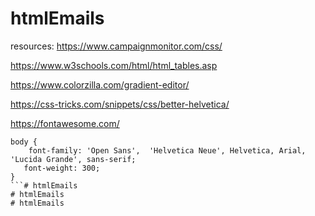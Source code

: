 # htmlEmails

resources:
https://www.campaignmonitor.com/css/

https://www.w3schools.com/html/html_tables.asp

https://www.colorzilla.com/gradient-editor/


https://css-tricks.com/snippets/css/better-helvetica/

https://fontawesome.com/
```
body {
    font-family: 'Open Sans',  'Helvetica Neue', Helvetica, Arial, 'Lucida Grande', sans-serif;
   font-weight: 300;
}
```# htmlEmails
# htmlEmails
# htmlEmails
